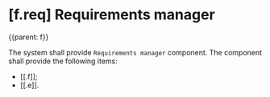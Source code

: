 # [f.req] Requirements manager
{{parent: f}}

The system shall provide `Requirements manager` component. The component shall provide the following items:

* [[.f]];
* [[.e]].
